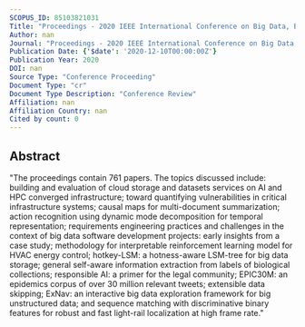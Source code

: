 ```yaml
---
SCOPUS_ID: 85103821031
Title: "Proceedings - 2020 IEEE International Conference on Big Data, Big Data 2020"
Author: nan
Journal: "Proceedings - 2020 IEEE International Conference on Big Data, Big Data 2020"
Publication Date: {'$date': '2020-12-10T00:00:00Z'}
Publication Year: 2020
DOI: nan
Source Type: "Conference Proceeding"
Document Type: "cr"
Document Type Description: "Conference Review"
Affiliation: nan
Affiliation Country: nan
Cited by count: 0
---
```


## Abstract
"The proceedings contain 761 papers. The topics discussed include: building and evaluation of cloud storage and datasets services on AI and HPC converged infrastructure; toward quantifying vulnerabilities in critical infrastructure systems; causal maps for multi-document summarization; action recognition using dynamic mode decomposition for temporal representation; requirements engineering practices and challenges in the context of big data software development projects: early insights from a case study; methodology for interpretable reinforcement learning model for HVAC energy control; hotkey-LSM: a hotness-aware LSM-tree for big data storage; general self-aware information extraction from labels of biological collections; responsible AI: a primer for the legal community; EPIC30M: an epidemics corpus of over 30 million relevant tweets; extensible data skipping; ExNav: an interactive big data exploration framework for big unstructured data; and sequence matching with discriminative binary features for robust and fast light-rail localization at high frame rate."
